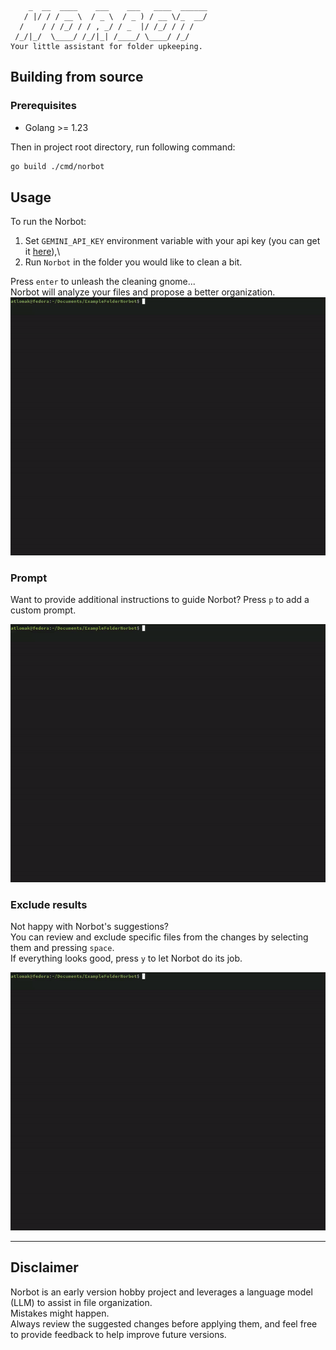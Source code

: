 ```
    _  __  ____    ___    ___   ____  ______
   / |/ / / __ \  / _ \  / _ ) / __ \/_  __/
  /    / / /_/ / / , _/ / _  |/ /_/ / / /   
 /_/|_/  \____/ /_/|_| /____/ \____/ /_/     
Your little assistant for folder upkeeping.
```

## Building from source
### Prerequisites
 - Golang >= 1.23

Then in project root directory, run following command:
```bash
go build ./cmd/norbot
```

## Usage
To run the Norbot:
 1. Set `GEMINI_API_KEY` environment variable with your api key
(you can get it [here](https://aistudio.google.com/app/apikey)),\
 2. Run `Norbot` in the folder you would like to clean a bit.

Press `enter` to unleash the cleaning gnome...\
Norbot will analyze your files and propose a better organization.
![](gif/norbot-core.gif)

### Prompt
Want to provide additional instructions to guide Norbot?
Press `p` to add a custom prompt.

![](gif/norbot-prompt.gif)

### Exclude results
Not happy with Norbot's suggestions?\
You can review and exclude specific files from the changes by selecting them and pressing `space`.\
If everything looks good, press `y` to let Norbot do its job.

![](gif/norbot-exclude.gif)

---

## Disclaimer

Norbot is an early version hobby project and leverages a language model (LLM) to assist in file organization.\
Mistakes might happen.\
Always review the suggested changes before applying them, and feel free to provide feedback to help improve future versions.
